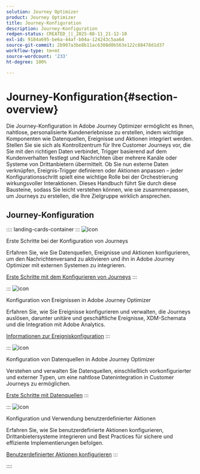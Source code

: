 ```yaml
---
solution: Journey Optimizer
product: Journey Optimizer
title: Journey-Konfiguration
description: Journey-Konfiguration
redpen-status: CREATED_||_2025-08-11_21-12-10
exl-id: 9184a695-be6a-44af-b04a-124243c5aa64
source-git-commit: 2b907a3be8b11ac6308d0b563e122c88478d1d37
workflow-type: tm+mt
source-wordcount: '233'
ht-degree: 100%

---
```


# Journey-Konfiguration{#section-overview}

Die Journey-Konfiguration in Adobe Journey Optimizer ermöglicht es Ihnen, nahtlose, personalisierte Kundenerlebnisse zu erstellen, indem wichtige Komponenten wie Datenquellen, Ereignisse und Aktionen integriert werden. Stellen Sie sie sich als Kontrollzentrum für Ihre Customer Journeys vor, die Sie mit den richtigen Daten verbindet, Trigger basierend auf dem Kundenverhalten festlegt und Nachrichten über mehrere Kanäle oder Systeme von Drittanbietern übermittelt. Ob Sie nun externe Daten verknüpfen, Ereignis-Trigger definieren oder Aktionen anpassen – jeder Konfigurationsschritt spielt eine wichtige Rolle bei der Orchestrierung wirkungsvoller Interaktionen. Dieses Handbuch führt Sie durch diese Bausteine, sodass Sie leicht verstehen können, wie sie zusammenpassen, um Journeys zu erstellen, die Ihre Zielgruppe wirklich ansprechen.

## Journey-Konfiguration

:::: landing-cards-container
:::
![icon](https://cdn.experienceleague.adobe.com/icons/circle-play.svg?lang=de)

Erste Schritte bei der Konfiguration von Journeys

Erfahren Sie, wie Sie Datenquellen, Ereignisse und Aktionen konfigurieren, um den Nachrichtenversand zu aktivieren und ihn in Adobe Journey Optimizer mit externen Systemen zu integrieren.

[Erste Schritte mit dem Konfigurieren von Journeys](../using/configuration/about-data-sources-events-actions.md)
:::

:::
![icon](https://cdn.experienceleague.adobe.com/icons/list-check.svg?lang=de)

Konfiguration von Ereignissen in Adobe Journey Optimizer

Erfahren Sie, wie Sie Ereignisse konfigurieren und verwalten, die Journeys auslösen, darunter unitäre und geschäftliche Ereignisse, XDM-Schemata und die Integration mit Adobe Analytics.

[Informationen zur Ereigniskonfiguration](events-journeys-landing-page.md)
:::

:::
![icon](https://cdn.experienceleague.adobe.com/icons/gear.svg?lang=de)

Konfiguration von Datenquellen in Adobe Journey Optimizer

Verstehen und verwalten Sie Datenquellen, einschließlich vorkonfigurierter und externer Typen, um eine nahtlose Datenintegration in Customer Journeys zu ermöglichen.

[Erste Schritte mit Datenquellen](data-source-journeys-landing-page.md)
:::

:::
![icon](https://cdn.experienceleague.adobe.com/icons/screwdriver-wrench.svg?lang=de)

Konfiguration und Verwendung benutzerdefinierter Aktionen

Erfahren Sie, wie Sie benutzerdefinierte Aktionen konfigurieren, Drittanbietersysteme integrieren und Best Practices für sichere und effiziente Implementierungen befolgen.

[Benutzerdefinierter Aktionen konfigurieren](action-journeys-landing-page.md)
:::

::::
